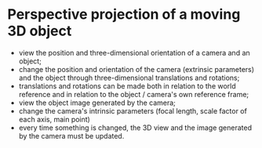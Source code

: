 # Perspective projection of a moving 3D object
- view the position and three-dimensional orientation of a camera and an object;
- change the position and orientation of the camera (extrinsic parameters) and the object through three-dimensional translations and rotations;
- translations and rotations can be made both in relation to the world reference and in relation to the object / camera's own reference frame;
- view the object image generated by the camera;
- change the camera's intrinsic parameters (focal length, scale factor of each axis, main point)
- every time something is changed, the 3D view and the image generated by the camera must be updated.
